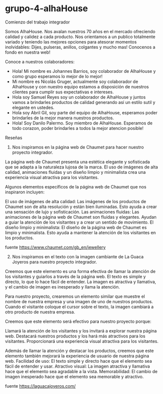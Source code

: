 # grupo-4-alhaHouse
Comienzo del trabajo integrador

Somos AlhaHouse. Nos avalan nuestros 70 años en el mercado ofreciendo calidad y calidez a cada producto.
Nos orientamos a un publico totalmente variado y teniendo las mejores opciones para atesorar momentos inolvidables: 
Dijes, pulseras, anillos, colgantes y mucho mas!
Conocenos a fondo en nuestra web!

Conoce a nuestros colaboradores:

- Hola! Mi nombre es Johannes Barrios, soy colaborador de AlhaHouse y como grupo esperamos lo mejor de lo mejor!
- Mi nombre es Nicolás Gruger, actualmente soy colaborador de AlhaHouse y con nuestro equipo estamos a disposición de nuestros clientes para cumplir sus expectativas e intereses.
- Hola soy Samuel Reyes soy un colaborador de AlhaHouse y juntos vamos a brindarles productos de calidad generando así un estilo sutil y elegante en ustedes.
- Hola soy Abril Gil, soy parte del equipo de AlhaHouse, esperamos poder brindarles de la mejor manera nuestros productos.
- Hola! Soy Danilo Palermo. Soy miembro de AlhaHouse. Esperamos de todo corazon, poder brindarles a todos la mejor atencion posible!

Reseñas  

1)  Nos inspiramos en la página web de Chaumet para hacer nuestro proyecto integrador.

La página web de Chaumet presenta una estética elegante y sofisticada que se adapta a la naturaleza lujosa de la marca. El uso de imágenes de alta calidad, animaciones fluidas y un diseño limpio y minimalista crea una experiencia visual atractiva para los visitantes.

Algunos elementos específicos de la página web de Chaumet que nos inspiraron incluyen:

El uso de imágenes de alta calidad: Las imágenes de los productos de Chaumet son de alta resolución y están bien iluminadas. Esto ayuda a crear una sensación de lujo y sofisticación.
Las animaciones fluidas: Las animaciones de la página web de Chaumet son fluidas y elegantes. Ayudan a guiar la atención de los visitantes y a crear un sentido de movimiento.
El diseño limpio y minimalista: El diseño de la página web de Chaumet es limpio y minimalista. Esto ayuda a mantener la atención de los visitantes en los productos.

fuente 
https://www.chaumet.com/gb_en/jewellery 

2) Nos inspiramos en el texto con la imagen cambiante de La Guaca Joyeros para nuestro proyecto integrador.

Creemos que este elemento es una forma efectiva de llamar la atención de los visitantes y guiarlos a través de la página web. El texto es simple y directo, lo que lo hace fácil de entender. La imagen es atractiva y llamativa, y el cambio de imagen es inesperado y llama la atención.

Para nuestro proyecto, crearemos un elemento similar que muestre el nombre de nuestra empresa y una imagen de uno de nuestros productos. Cuando el visitante coloque el cursor sobre el texto, la imagen cambiará a otro producto de nuestra empresa.

Creemos que este elemento será efectivo para nuestro proyecto porque:

Llamará la atención de los visitantes y los invitará a explorar nuestra página web.
Destacará nuestros productos y los hará más atractivos para los visitantes.
Proporcionará una experiencia visual atractiva para los visitantes.

Además de llamar la atención y destacar los productos, creemos que este elemento también mejorará la experiencia de usuario de nuestra página web.
Facilidad de uso: El texto simple y directo hace que el elemento sea fácil de entender y usar.
Atractivo visual: La imagen atractiva y llamativa hace que el elemento sea agradable a la vista.
Memorabilidad: El cambio de imagen inesperado hace que el elemento sea memorable y atractivo.

fuente 
https://laguacajoyeros.com/
